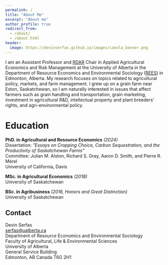 ```yaml
---
permalink: /
title: "About Me"
excerpt: "About me"
author_profile: true
redirect_from: 
  - /about/
  - /about.html
header:
  image: https://devinserfas.github.io/images/canola_banner.png
---
```


I am an Assistant Professor and [RDAR](https://rdar.ca/) Chair in Applied Agricultural Economics and Risk Management at the University of Alberta in the Department of Resource Economics and Environmental Sociology ([REES](https://www.ualberta.ca/resource-economics-environmental-sociology/index.html)) in Edmonton, Alberta. My research focuses on topics related to agricultural policy, markets, and farm management. I grew up on a grain farm near Eston, Saskatchewan, so I am naturally interested in issues that affect farmers such as grain handling and transportation, grain marketing, investment in agricultural R&D, intellectual property and plant breeders' rights, and agri-environmental policy. 


Education
======
**PhD. in Agricultural and Resource Economics** *(2024)* <br />
Dissertation:  *"Essays on Cropping Choice, Carbon Sequestration, and the Productivity of Saskatchewan Farms"* <br />
Committee: Julian M. Alston, Richard S. Gray, Aaron D. Smith, and Pierre R. Mérel <br />
University of California, Davis 

**MSc. in Agricultural Economics** *(2018)* <br />
University of Saskatchewan

**BSc. in Agribusiness** *(2016, Honors and Great Distinction)* <br />
University of Saskatchewan


Contact
------
Devin Serfas <br />
serfas@ualberta.ca <br />
Department of Resource Economics and Environmental Sociology <br />
Faculty of Agricultural, Life & Environmental Sciences <br />
University of Alberta <br />
General Service Building <br />
Edmonton, AB Canada T6G 2H1 <br />

